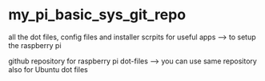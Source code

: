 # my_pi_basic_sys_git_repo
 all the dot files, config files and installer scrpits for useful apps --> to setup the raspberry pi

 github repository for raspberry pi dot-files —> you can use same repository also for Ubuntu dot files
